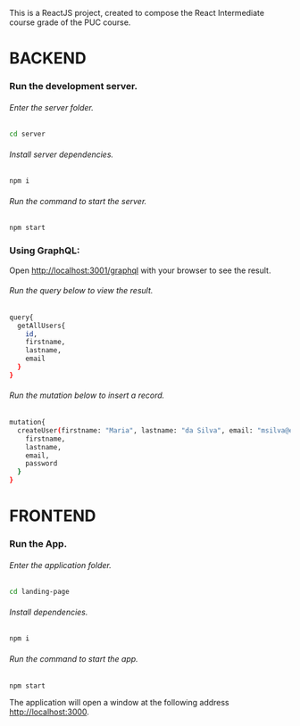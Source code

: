 This is a ReactJS project, created to compose the React Intermediate course grade of the PUC course.

# BACKEND 

### Run the development server.

###### Enter the server folder.
```bash
cd server
```

###### Install server dependencies.
```bash
npm i
```

###### Run the command to start the server.
```bash
npm start
```

### Using GraphQL:

Open [http://localhost:3001/graphql](http://localhost:3001/graphql) with your browser to see the result.

###### Run the query below to view the result.
```bash
query{
  getAllUsers{
    id, 
    firstname,
    lastname,
    email
  }
}
```

###### Run the mutation below to insert a record.
```bash
mutation{
  createUser(firstname: "Maria", lastname: "da Silva", email: "msilva@email.com", password: "123") {
    firstname,
    lastname,
    email,
    password
  }
}
```



# FRONTEND 

### Run the App.

###### Enter the application folder.
```bash
cd landing-page
```

###### Install dependencies.
```bash
npm i
```

###### Run the command to start the app.
```bash
npm start
```

The application will open a window at the following address [http://localhost:3000](http://localhost:3000).



